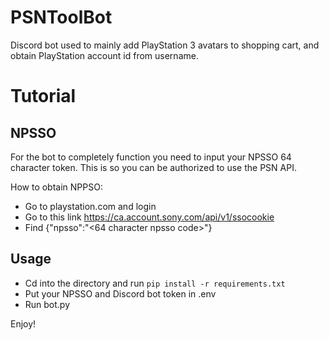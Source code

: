 # PSNToolBot
Discord bot used to mainly add PlayStation 3 avatars to shopping cart, and obtain PlayStation account id from username.

# Tutorial

## NPSSO
For the bot to completely function you need to input your NPSSO 64 character token. This is so you can be authorized to use the PSN API.

How to obtain NPPSO:
- Go to playstation.com and login
- Go to this link https://ca.account.sony.com/api/v1/ssocookie
- Find {"npsso":"<64 character npsso code>"}

## Usage
- Cd into the directory and run ```pip install -r requirements.txt```
- Put your NPSSO and Discord bot token in .env
- Run bot.py

Enjoy!
